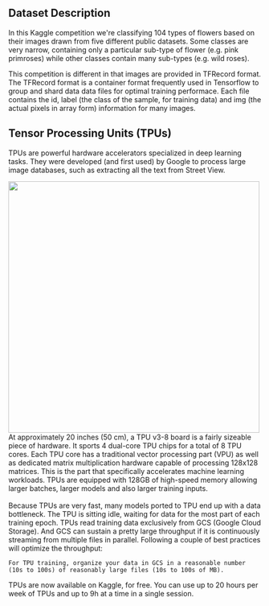 ## Dataset Description
In this Kaggle competition we're classifying 104 types of flowers based on their images drawn from five different public datasets. Some classes are very narrow, containing only a particular sub-type of flower (e.g. pink primroses) while other classes contain many sub-types (e.g. wild roses).

This competition is different in that images are provided in TFRecord format. The TFRecord format is a container format frequently used in Tensorflow to group and shard data data files for optimal training performace.
Each file contains the id, label (the class of the sample, for training data) and img (the actual pixels in array form) information for many images. 

## Tensor Processing Units (TPUs)
TPUs are powerful hardware accelerators specialized in deep learning tasks. They were developed (and first used) by Google to process large image databases, such as extracting all the text from Street View.

  <img src="https://storage.googleapis.com/kaggle-media/tpu/tpu_cores_and_chips.png" width="500">
At approximately 20 inches (50 cm), a TPU v3-8 board is a fairly sizeable piece of hardware. It sports 4 dual-core TPU chips for a total of 8 TPU cores. Each TPU core has a traditional vector processing part (VPU) as well as dedicated matrix multiplication hardware capable of processing 128x128 matrices. This is the part that specifically accelerates machine learning workloads. TPUs are equipped with 128GB of high-speed memory allowing larger batches, larger models and also larger training inputs. 
<br> <br>
Because TPUs are very fast, many models ported to TPU end up with a data bottleneck. The TPU is sitting idle, waiting for data for the most part of each training epoch. TPUs read training data exclusively from GCS (Google Cloud Storage). And GCS can sustain a pretty large throughput if it is continuously streaming from multiple files in parallel. Following a couple of best practices will optimize the throughput:

    For TPU training, organize your data in GCS in a reasonable number (10s to 100s) of reasonably large files (10s to 100s of MB). 

TPUs are now available on Kaggle, for free. You can use up to 20 hours per week of TPUs and up to 9h at a time in a single session. 
